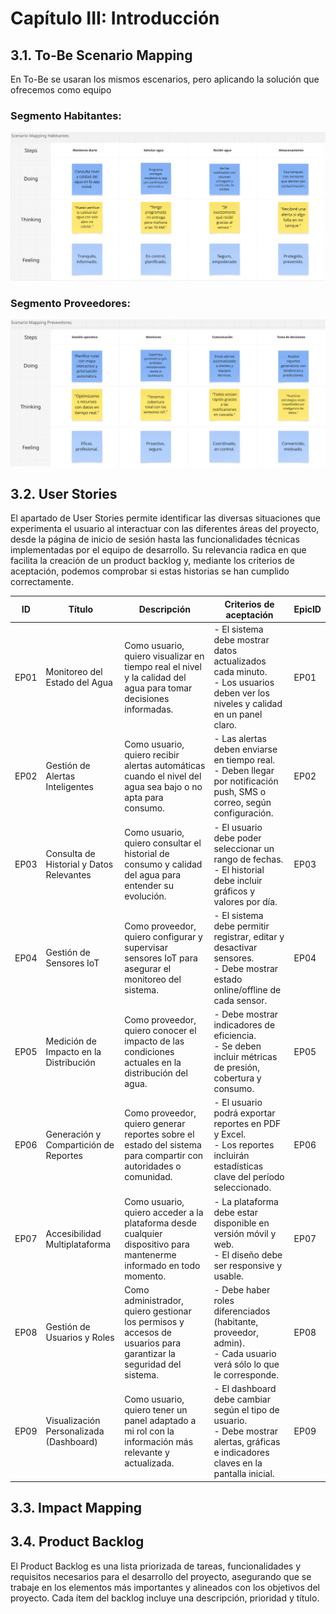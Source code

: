 # Capítulo III: Introducción

## 3.1. To-Be Scenario Mapping

En To-Be se usaran los mismos escenarios, pero aplicando la solución que ofrecemos como equipo  

### Segmento Habitantes: 

![to be](../img/TO-BE-HABITANTES.jfif)

### Segmento Proveedores:

![to be](../img/TO-BE-PROVEEDORES.jfif)

## 3.2. User Stories

El apartado de User Stories permite identificar las diversas situaciones que experimenta el usuario al interactuar con las diferentes áreas del proyecto, desde la página de inicio de sesión hasta las funcionalidades técnicas implementadas por el equipo de desarrollo. Su relevancia radica en que facilita la creación de un product backlog y, mediante los criterios de aceptación, podemos comprobar si estas historias se han cumplido correctamente.


| ID     | Título                                      | Descripción                                                                                      | Criterios de aceptación                                                                              | EpicID |
|--------|---------------------------------------------|--------------------------------------------------------------------------------------------------|------------------------------------------------------------------------------------------------------|--------|
| EP01   | Monitoreo del Estado del Agua               | Como usuario, quiero visualizar en tiempo real el nivel y la calidad del agua para tomar decisiones informadas. | - El sistema debe mostrar datos actualizados cada minuto.<br>- Los usuarios deben ver los niveles y calidad en un panel claro.   | EP01   |
| EP02   | Gestión de Alertas Inteligentes             | Como usuario, quiero recibir alertas automáticas cuando el nivel del agua sea bajo o no apta para consumo.        | - Las alertas deben enviarse en tiempo real.<br>- Deben llegar por notificación push, SMS o correo, según configuración.          | EP02   |
| EP03   | Consulta de Historial y Datos Relevantes    | Como usuario, quiero consultar el historial de consumo y calidad del agua para entender su evolución.             | - El usuario debe poder seleccionar un rango de fechas.<br>- El historial debe incluir gráficos y valores por día.                | EP03   |
| EP04   | Gestión de Sensores IoT                     | Como proveedor, quiero configurar y supervisar sensores IoT para asegurar el monitoreo del sistema.               | - El sistema debe permitir registrar, editar y desactivar sensores.<br>- Debe mostrar estado online/offline de cada sensor.        | EP04   |
| EP05   | Medición de Impacto en la Distribución      | Como proveedor, quiero conocer el impacto de las condiciones actuales en la distribución del agua.                | - Debe mostrar indicadores de eficiencia.<br>- Se deben incluir métricas de presión, cobertura y consumo.                         | EP05   |
| EP06   | Generación y Compartición de Reportes       | Como proveedor, quiero generar reportes sobre el estado del sistema para compartir con autoridades o comunidad.   | - El usuario podrá exportar reportes en PDF y Excel.<br>- Los reportes incluirán estadísticas clave del período seleccionado.     | EP06   |
| EP07   | Accesibilidad Multiplataforma               | Como usuario, quiero acceder a la plataforma desde cualquier dispositivo para mantenerme informado en todo momento.| - La plataforma debe estar disponible en versión móvil y web.<br>- El diseño debe ser responsive y usable.                        | EP07   |
| EP08   | Gestión de Usuarios y Roles                 | Como administrador, quiero gestionar los permisos y accesos de usuarios para garantizar la seguridad del sistema.  | - Debe haber roles diferenciados (habitante, proveedor, admin).<br>- Cada usuario verá sólo lo que le corresponde.                | EP08   |
| EP09   | Visualización Personalizada (Dashboard)     | Como usuario, quiero tener un panel adaptado a mi rol con la información más relevante y actualizada.              | - El dashboard debe cambiar según el tipo de usuario.<br>- Debe mostrar alertas, gráficas e indicadores claves en la pantalla inicial. | EP09   |





## 3.3. Impact Mapping

## 3.4. Product Backlog

El Product Backlog es una lista priorizada de tareas, funcionalidades y requisitos necesarios para el desarrollo del proyecto, asegurando que se trabaje en los elementos más importantes y alineados con los objetivos del proyecto. Cada ítem del backlog incluye una descripción, prioridad y título.
